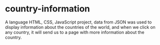 # country-information
A language HTML, CSS, JavaScript project, data from JSON was used to display information about the countries of the world, and when we click on any country, it will send us to a page with more information about the country.
